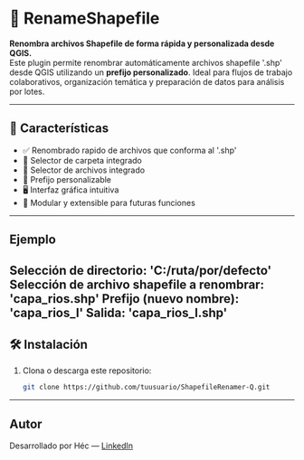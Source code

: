 # 🔄 RenameShapefile

**Renombra archivos Shapefile de forma rápida y personalizada desde QGIS.**  
Este plugin permite renombrar automáticamente archivos shapefile '.shp' desde QGIS utilizando un **prefijo personalizado**. Ideal para flujos de trabajo colaborativos, organización temática y preparación de datos para análisis por lotes.

---

## 🚀 Características

- ✅ Renombrado rapido de archivos que conforma al '.shp'
- 📂 Selector de carpeta integrado
- 📂 Selector de archivos integrado
- 🧩 Prefijo personalizable
- 🖥️ Interfaz gráfica intuitiva
- 🔌 Modular y extensible para futuras funciones
---
## Ejemplo
Selección de directorio: 'C:/ruta/por/defecto'
Selección de archivo shapefile a renombrar: 'capa_rios.shp'
Prefijo (nuevo nombre): 'capa_rios_l' 
Salida: 'capa_rios_l.shp'
---

## 🛠️ Instalación

1. Clona o descarga este repositorio:
   ```bash
   git clone https://github.com/tuusuario/ShapefileRenamer-Q.git
---
## Autor
Desarrollado por Héc — [LinkedIn](www.linkedin.com/in/héctor-solares)
